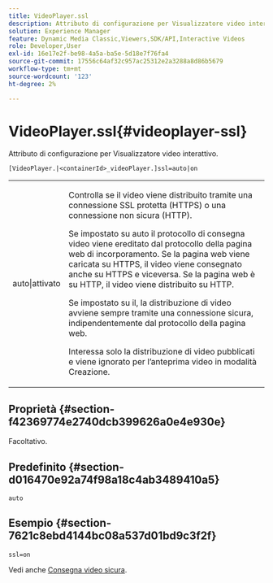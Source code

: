 ```yaml
---
title: VideoPlayer.ssl
description: Attributo di configurazione per Visualizzatore video interattivo.
solution: Experience Manager
feature: Dynamic Media Classic,Viewers,SDK/API,Interactive Videos
role: Developer,User
exl-id: 16e17e2f-be98-4a5a-ba5e-5d18e7f76fa4
source-git-commit: 17556c64af32c957ac25312e2a3288a8d86b5679
workflow-type: tm+mt
source-wordcount: '123'
ht-degree: 2%

---
```


# VideoPlayer.ssl{#videoplayer-ssl}

Attributo di configurazione per Visualizzatore video interattivo.

<!-- >[!NOTE]
>
>This configuration attribute only applies to AEM 6.2 with installation of [Feature Pack NPR-13480](https://www.adobeaemcloud.com/content/marketplace/marketplaceProxy.html?packagePath=/content/companies/public/adobe/packages/cq620/featurepack/cq-6.2.0-featurepack-13480) and to AEM 6.1 with installation of [Feature Pack NPR-15011](https://www.adobeaemcloud.com/content/marketplace/marketplaceProxy.html?packagePath=/content/companies/public/adobe/packages/cq610/featurepack/cq-6.1.0-featurepack-15011). -->

`[VideoPlayer.|<containerId>_videoPlayer.]ssl=auto|on`

<table id="table_C616483932C2482CA9794DDD7313FD7C"> 
 <tbody> 
  <tr> 
   <td colname="col1"> <p> <span class="codeph"> auto|attivato</span> </p> </td> 
   <td colname="col2"> <p> Controlla se il video viene distribuito tramite una connessione SSL protetta (HTTPS) o una connessione non sicura (HTTP). </p> <p>Se impostato su <span class="codeph"> auto</span> il protocollo di consegna video viene ereditato dal protocollo della pagina web di incorporamento. Se la pagina web viene caricata su HTTPS, il video viene consegnato anche su HTTPS e viceversa. Se la pagina web è su HTTP, il video viene distribuito su HTTP. </p> <p>Se impostato su <span class="codeph"> il</span>, la distribuzione di video avviene sempre tramite una connessione sicura, indipendentemente dal protocollo della pagina web. </p> <p>Interessa solo la distribuzione di video pubblicati e viene ignorato per l’anteprima video in modalità Creazione. </p> </td> 
  </tr> 
 </tbody> 
</table>

## Proprietà {#section-f42369774e2740dcb399626a0e4e930e}

Facoltativo.

## Predefinito {#section-d016470e92a74f98a18c4ab3489410a5}

`auto`

## Esempio {#section-7621c8ebd4144bc08a537d01bd9c3f2f}

```
ssl=on
```

<!--<a id="section_5943AC73316749C68761FF7F74DA7547"></a>-->

Vedi anche [Consegna video sicura](../../../c-html5-aem-asset-viewers/c-html5-aem-int-video/c-html5-aem-int-video-securevideodelivery.md#concept-13f66fdd4a52494aa516cd0f36fdac27).
